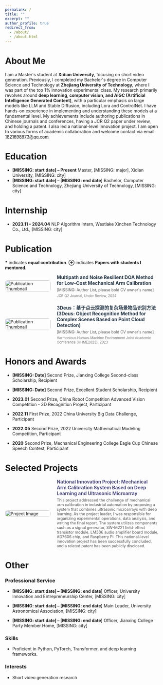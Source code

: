 ```yaml
---
permalink: /
title: ""
excerpt: ""
author_profile: true
redirect_from: 
  - /about/
  - /about.html
---
```


<span class='anchor' id='about-me'></span>

# About Me

I am a Master's student at **Xidian University**, focusing on short video generation. Previously, I completed my Bachelor's degree in Computer Science and Technology at **Zhejiang University of Technology**, where I was part of the top 1% innovation experimental class. My research primarily revolves around **deep learning, computer vision, and AIGC (Artificial Intelligence Generated Content)**, with a particular emphasis on large models like LLM and Stable Diffusion, including Lora and ControlNet. I have hands-on experience in implementing and understanding these models at a fundamental level. My achievements include authoring publications in Chinese journals and conferences, having a JCR Q2 paper under review, and holding a patent. I also led a national-level innovation project. I am open to various forms of academic collaboration and welcome contact via email: 1821698873@qq.com

# Education


- **[MISSING: start date] – Present**
  Master, [MISSING: major], Xidian University, [MISSING: city]
- **[MISSING: start date] – [MISSING: end date]**
  Bachelor, Computer Science and Technology, Zhejiang University of Technology, [MISSING: city]

# Internship


- **2023.11 – 2024.04**
  NLP Algorithm Intern, Westlake Xinchen Technology Co., Ltd., [MISSING: city]

# Publication

<b>*</b> indicates <b>equal contribution</b>. <b>⊕</b> indicates <b>Papers with students I mentored</b>.
<div style="display: flex; align-items: center; margin-bottom: 20px;">
<div style="flex-shrink: 0; width: 150px; margin-right: 20px;">
<img src="[MISSING: Image URL]" alt="Publication Thumbnail" style="width: 100%; height: auto; border-radius: 8px;">
</div>
<div style="flex-grow: 1;">
<a href="[MISSING: Paper URL]" style="text-decoration: none; color: inherit;">
<h3 style="margin-top: 0; margin-bottom: 5px; font-size: 1.1em; color: #2c3e50;"><b>Multipath and Noise Resilient DOA Method for Low-Cost Mechanical Arm Calibration</b></h3>
</a>
<p style="margin-top: 0; margin-bottom: 5px; font-size: 0.9em; color: #555;">[MISSING: Author List, please bold CV owner's name]</p>
<p style="margin-top: 0; margin-bottom: 0; font-size: 0.8em; color: #777;">JCR Q2 Journal, Under Review, 2024</p>
</div>
</div>
<div style="display: flex; align-items: center; margin-bottom: 20px;">
<div style="flex-shrink: 0; width: 150px; margin-right: 20px;">
<img src="[MISSING: Image URL]" alt="Publication Thumbnail" style="width: 100%; height: auto; border-radius: 8px;">
</div>
<div style="flex-grow: 1;">
<a href="[MISSING: Paper URL]" style="text-decoration: none; color: inherit;">
<h3 style="margin-top: 0; margin-bottom: 5px; font-size: 1.1em; color: #2c3e50;"><b>3Deus：基于点云探测的复杂场景物品识别方法 (3Deus: Object Recognition Method for Complex Scenes Based on Point Cloud Detection)</b></h3>
</a>
<p style="margin-top: 0; margin-bottom: 5px; font-size: 0.9em; color: #555;">[MISSING: Author List, please bold CV owner's name]</p>
<p style="margin-top: 0; margin-bottom: 0; font-size: 0.8em; color: #777;">Harmonious Human-Machine Environment Joint Academic Conference (HHME2023), 2023</p>
</div>
</div>

# Honors and Awards


- **[MISSING: Date]** Second Prize, Jianxing College Second-class Scholarship, Recipient

- **[MISSING: Date]** Second Prize, Excellent Student Scholarship, Recipient

- **2023.01** Second Prize, China Robot Competition Advanced Vision Competition - 3D Recognition Project, Participant

- **2022.11** First Prize, 2022 China University Big Data Challenge, Participant

- **2022.05** Second Prize, 2022 University Mathematical Modeling Competition, Participant

- **2020** Second Prize, Mechanical Engineering College Eagle Cup Chinese Speech Contest, Participant

# Selected Projects

<div style="display: flex; align-items: center; margin-bottom: 20px;">
<div style="flex-shrink: 0; width: 150px; margin-right: 20px;">
<img src="[MISSING: Image URL]" alt="Project Image" style="width: 100%; height: auto; border-radius: 8px;">
</div>
<div style="flex-grow: 1;">
<h3 style="margin-top: 0; margin-bottom: 5px; font-size: 1.1em; color: #4a4a83;"><b>National Innovation Project: Mechanical Arm Calibration System Based on Deep Learning and Ultrasonic Microarray</b></h3>
<p style="margin-top: 0; margin-bottom: 0; font-size: 0.9em; color: #555;">This project addressed the challenge of mechanical arm calibration in industrial automation by proposing a system that combines ultrasonic microarrays with deep learning. As the project leader, I was responsible for organizing experimental operations, data analysis, and writing the final report. The system utilizes components such as a signal generator, SW-M221 field-effect transistor module, LM386 audio amplifier board module, AD7606 chip, and Raspberry Pi. This national-level innovation project has been successfully concluded, and a related patent has been publicly disclosed.</p>
</div>
</div>

# Other


### Professional Service


- **[MISSING: start date] – [MISSING: end date]** Officer, University Innovation and Entrepreneurship Center, [MISSING: city]

- **[MISSING: start date] – [MISSING: end date]** Main Leader, University Astronomical Association, [MISSING: city]

- **[MISSING: start date] – [MISSING: end date]** Officer, Jianxing College Party Member Home, [MISSING: city]

### Skills


- Proficient in Python, PyTorch, Transformer, and deep learning frameworks.

### Interests


- Short video generation research